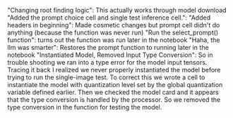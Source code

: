  "Changing root finding logic": This actually works through model download
 "Added the prompt choice cell and single test inference cell.": 
 "Added headers in beginning": Made cosmetic changes but prompt cell didn't do anything (because the function was never run)
 "Run the select_prompt() function": turns out the function was run later in the notebook
 "Haha, the llm was smarter": Restores the prompt function to running later in the notebook
 "Instantiated Model, Removed Input Type Conversion": So in trouble shooting we ran into a type error for the model input tensors.  Tracing it back I realized we never properly instantiated the model before trying to run the single-image test.  To correct this we wrote a cell to instantiate the model with quantization level set by the global quantization variable defined earlier.  Then we checked the model card and it appears that the type conversion is handled by the processor.  So we removed the type conversion in the function for testing the model.  